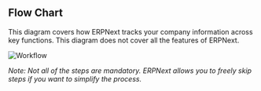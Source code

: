 ## Flow Chart

This diagram covers how ERPNext tracks your company information across key functions. This diagram does not cover all the features of ERPNext.

![Workflow](https://docs.erpnext.com/files/overview-flow.png)

_Note: Not all of the steps are mandatory. ERPNext allows you to freely skip steps if you want to simplify the process._